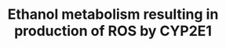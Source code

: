 ---
annotations:
- type: Pathway Ontology
  value: xenobiotic metabolic pathway
authors:
- AdoBioInfo
- Egonw
- Marvin M2
- Fehrhart
- MaintBot
description: Metabolism of Ethanol resulting in production of ROS by CYP2E1. Also
  includes a list of other CYP2E1 substrates and their metabolite outcomes. This pathway
  is also available for rat and human.
last-edited: 2019-09-17
organisms:
- Mus musculus
redirect_from:
- /index.php/Pathway:WP4265
- /instance/WP4265
schema-jsonld:
- '@context': https://schema.org/
  '@id': https://wikipathways.github.io/pathways/WP4265.html
  '@type': Dataset
  creator:
    '@type': Organization
    name: WikiPathways
  description: Metabolism of Ethanol resulting in production of ROS by CYP2E1. Also
    includes a list of other CYP2E1 substrates and their metabolite outcomes. This
    pathway is also available for rat and human.
  keywords:
  - Protein kinase C
  - Acetaminophen
  - Oxidative Stress (Mus musculus)
  - acetaldehyde
  - 6-Hydroxychlorzoxazone
  - Halothane
  - U0126
  - Vitamin C
  - Methoxyflurane
  - Isoflurane
  - Mafk
  - Cyp2e1
  - Nfe2l2
  - Fluoride
  - Sp1
  - Enflurane
  - Trifluoroacetic acid
  - Map2k1
  - Mafg
  - Maff
  - Mapk8
  - NAPQI
  - Diallyl sulfide
  - Map2k2
  - Sevoflurane
  - Chlorzoxazone
  - ethanol
  - staurosporine
  license: CC0
  name: Ethanol metabolism resulting in production of ROS by CYP2E1
seo: CreativeWork
title: Ethanol metabolism resulting in production of ROS by CYP2E1
wpid: WP4265
---